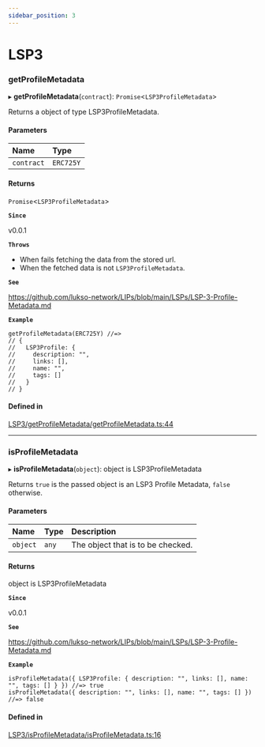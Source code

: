 ```yaml
---
sidebar_position: 3
---
```


# LSP3

### getProfileMetadata

▸ **getProfileMetadata**(`contract`): `Promise`\<`LSP3ProfileMetadata`\>

Returns a object of type LSP3ProfileMetadata.

#### Parameters

| Name       | Type      |
| :--------- | :-------- |
| `contract` | `ERC725Y` |

#### Returns

`Promise`\<`LSP3ProfileMetadata`\>

**`Since`**

v0.0.1

**`Throws`**

- When fails fetching the data from the stored url.
- When the fetched data is not `LSP3ProfileMetadata`.

**`See`**

https://github.com/lukso-network/LIPs/blob/main/LSPs/LSP-3-Profile-Metadata.md

**`Example`**

```
getProfileMetadata(ERC725Y) //=>
// {
//   LSP3Profile: {
//     description: "",
//     links: [],
//     name: "",
//     tags: []
//   }
// }
```

#### Defined in

[LSP3/getProfileMetadata/getProfileMetadata.ts:44](https://github.com/lukso-network/lsp-utils/blob/afc7430/src/LSP3/getProfileMetadata/getProfileMetadata.ts#L44)

---

### isProfileMetadata

▸ **isProfileMetadata**(`object`): object is LSP3ProfileMetadata

Returns `true` is the passed object is an LSP3 Profile Metadata, `false` otherwise.

#### Parameters

| Name     | Type  | Description                       |
| :------- | :---- | :-------------------------------- |
| `object` | `any` | The object that is to be checked. |

#### Returns

object is LSP3ProfileMetadata

**`Since`**

v0.0.1

**`See`**

https://github.com/lukso-network/LIPs/blob/main/LSPs/LSP-3-Profile-Metadata.md

**`Example`**

```
isProfileMetadata({ LSP3Profile: { description: "", links: [], name: "", tags: [] } }) //=> true
isProfileMetadata({ description: "", links: [], name: "", tags: [] }) //=> false
```

#### Defined in

[LSP3/isProfileMetadata/isProfileMetadata.ts:16](https://github.com/lukso-network/lsp-utils/blob/afc7430/src/LSP3/isProfileMetadata/isProfileMetadata.ts#L16)
